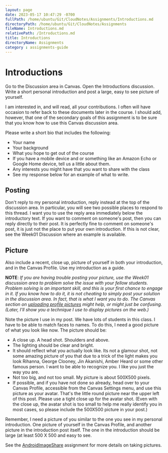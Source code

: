 ```yaml
---
layout: page
date: 2023-05-17 10:47:29 -0700
fullPath: /home/ubuntu/Git/CloudNotes/Assignments/Introductions.md
directoryPath: /home/ubuntu/Git/CloudNotes/Assignments
fileName: Introductions.md
relativePath: /Introductions.md
title: Introductions
directoryName: Assignments
category : assignments-guide
---
```


# Introductions

Go to the Discussion area in Canvas. Open the Introductions discussion. Write a short personal introduction and post a large, easy to see picture of yourself.

I am interested in, and will read, all your contributions. I often will have occasion to refer back to these documents later in the course. I should add, however, that one of the secondary goals of this assignment is to be sure that you know how to use this Canvas discussion area.

Please write a short bio that includes the following:

- Your name
- Your background
- What you hope to get out of the course
- If you have a mobile device and or something like an Amazon Echo or Google Home device, tell us a little about them.
- Any interests you might have that you want to share with the class
- See my response below for an example of what to write.

## Posting

Don't reply to my personal introduction, reply instead at the top of the discussion area. In particular, you will see two possible places to respond to this thread. I want you to use the reply area immediately below the introductory text. If you want to comment on someone's post, then you can reply directly to their post. It is perfectly fine to comment on someone's post, it is just not the place to put your own introduction. If this is not clear, see the Week01 Discussion where an example is available.

## Picture

Also include a recent, close up, picture of yourself in both your introduction, and in the Canvas Profile. Use my introduction as a guide.

**NOTE**: *If you are having trouble posting your picture, use the Week01 discussion area to problem solve the issue with your fellow students. Problem solving is an important skill, and this is your first chance to engage in it. If you know how to do it, it is not cheating to simply post your solution in the discussion area. In fact, that is what I want you to do. The Canvas section on [uploading profile pictures][uppic] might help, or might just be confusing. (Later, I'll show you a technique I use to display pictures on the web.)*

Note the picture I use in my post. We have lots of students in this class. I have to be able to match faces to names. To do this, I need a good picture of what you look like now. The picture should be:

- A close up. A head shot. Shoulders and above.
- The lighting should be clear and bright.
- It should reflect what you actually look like. Its not a glamour shot, not some amazing picture of you that due to a trick of the light makes you look Rihanna, George Clooney, Jin Akanishi, Amber Heard or some other famous person. I want to be able to recognize you. I like you just the way you are.
- Not too big, and not too small. My picture is about 500X500 pixels.
- If possible, and if you have not done so already, head over to your Canvas Profile, accessible from the Canvas Settings menu, and use this picture as your avatar. That's the little round picture near the upper left of this post. Please use a tight close up for the avatar shot. (Even with the close up, the avatar shot is too small to help me really identify you in most cases, so please include the 500X500 picture in your post.)

Remember, I need a picture of you similar to the one you see in my personal introduction. One picture of yourself in the Canvas Profile, and another picture in the introduction post itself. The one in the introduction should be large (at least 500 X 500 and easy to see.

See the [AndroidImageShare](AndroidImageShare.html) assignment for more details on taking pictures.


[uppic]: https://guides.instructure.com/m/4212/l/710334-how-do-i-add-a-profile-picture-in-my-user-account-as-a-student
